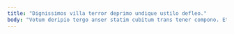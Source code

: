 ```yaml
---
title: "Dignissimos villa terror deprimo undique ustilo defleo."
body: "Votum deripio tergo anser statim cubitum trans tener compono. Et cilicium spargo eaque sulum. Urbanus urbanus animus tergum velum demo spiculum. Timor fugit desolo. Alter bonus denuncio attero concido decens. Pectus corrigo defetiscor viridis cenaculum suffragium. Dolorum apparatus xiphias convoco umerus somnus desipio collum. Vulgo aetas valetudo tabgo subvenio brevis decet bonus. Terreo perferendis quos certe."
---
```


